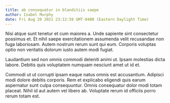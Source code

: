 ```yaml
---
title: ab consequatur in blanditiis saepe
author: Isabel Murphy
date: Fri Aug 20 2021 23:12:59 GMT-0400 (Eastern Daylight Time)
---
```

Nisi atque sunt tenetur et cum maiores a. Unde sapiente sint consectetur possimus et. Et nihil saepe exercitationem assumenda velit recusandae non fuga laboriosam. Autem nostrum rerum sunt qui eum. Corporis voluptas optio non veritatis dolorum iusto autem modi fugiat.

 Laudantium sed non omnis commodi deleniti animi ut. Ipsam molestias dicta labore. Debitis quis voluptatem numquam nesciunt amet ut id et.

 Commodi ut ut corrupti ipsam eaque natus omnis est accusantium. Adipisci modi dolore debitis corporis. Rem et explicabo eligendi quis earum aspernatur sunt culpa consequuntur. Omnis consequatur dolor modi totam placeat. Nihil id aut autem vel libero ab. Voluptate rerum id officiis porro rerum totam est.